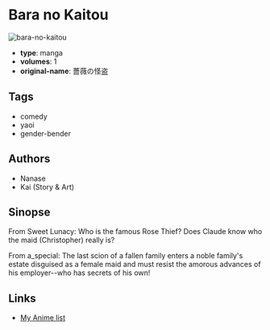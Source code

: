 # Bara no Kaitou

![bara-no-kaitou](https://cdn.myanimelist.net/images/manga/2/19825.jpg)

-   **type**: manga
-   **volumes**: 1
-   **original-name**: 薔薇の怪盗

## Tags

-   comedy
-   yaoi
-   gender-bender

## Authors

-   Nanase
-   Kai (Story & Art)

## Sinopse

From Sweet Lunacy:
Who is the famous Rose Thief? Does Claude know who the maid (Christopher) really is?

From a_special:
The last scion of a fallen family enters a noble family's estate disguised as a female maid and must resist the amorous advances of his employer--who has secrets of his own!

## Links

-   [My Anime list](https://myanimelist.net/manga/13961/Bara_no_Kaitou)
